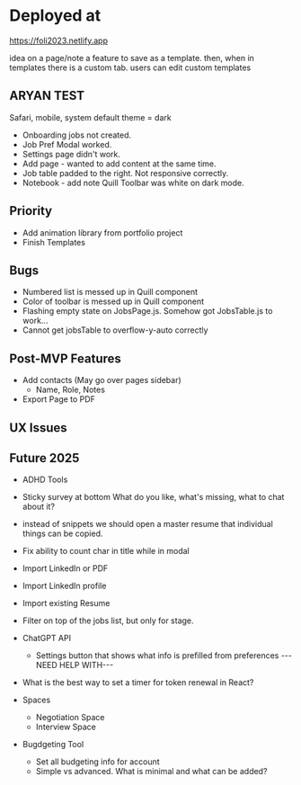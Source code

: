 # Deployed at

https://foli2023.netlify.app

idea
on a page/note a feature to save as a template. then, when in templates there is a custom tab. users can edit custom templates 

## ARYAN TEST
Safari, mobile, system default theme = dark
-  Onboarding jobs not created. 
-  Job Pref Modal worked.
-  Settings page didn't work.
-  Add page - wanted to add content at the same time.
-  Job table padded to the right. Not responsive correctly.
-  Notebook - add note Quill Toolbar was white on dark mode. 


## Priority
-  Add animation library from portfolio project
-  Finish Templates

## Bugs
-   Numbered list is messed up in Quill component
-   Color of toolbar is messed up in Quill component
-   Flashing empty state on JobsPage.js. Somehow got JobsTable.js to work...
-   Cannot get jobsTable to overflow-y-auto correctly

## Post-MVP Features
-   Add contacts (May go over pages sidebar)
    -   Name, Role, Notes
-   Export Page to PDF

## UX Issues


## Future 2025
-   ADHD Tools
-   Sticky survey at bottom
    What do you like, what's missing, what to chat about it?
-   instead of snippets we should open a master resume that individual things can be copied.
-   Fix ability to count char in title while in modal
-   Import LinkedIn or PDF
-   Import LinkedIn profile
-   Import existing Resume
-   Filter on top of the jobs list, but only for stage.

-   ChatGPT API
    -   Settings button that shows what info is prefilled from preferences
    ---NEED HELP WITH---
-   What is the best way to set a timer for token renewal in React?

-   Spaces
    -   Negotiation Space
    -   Interview Space
-   Bugdgeting Tool
    -   Set all budgeting info for account
    -   Simple vs advanced. What is minimal and what can be added?
